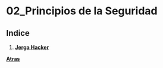 # 02_Principios de la Seguridad

## Indice

1.  [**Jerga Hacker**](./01_Jerga-Hacker.md)


**[Atras](../Index.md)**